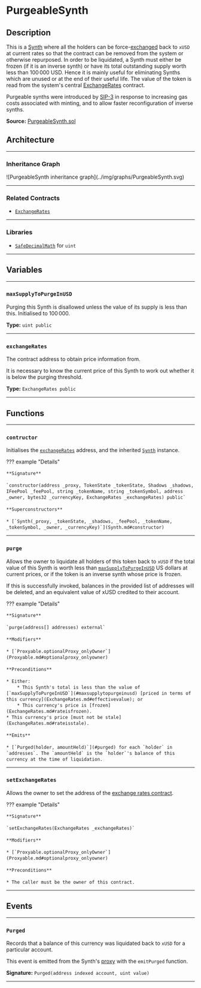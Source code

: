 # PurgeableSynth

## Description

This is a [Synth](Synth.md) where all the holders can be force-[exchanged](Shadows.md#exchange) back to `xUSD` at current rates so that the contract can be removed from the system or otherwise repurposed. In order to be liquidated, a Synth must either be frozen (if it is an inverse synth) or have its total outstanding supply worth less than $100\,000$ USD. Hence it is mainly useful for eliminating Synths which are unused or at the end of their useful life. The value of the token is read from the system's central [ExchangeRates](ExchangeRates.md) contract.

Purgeable synths were introduced by [SIP-3](https://github.com/Shadowsio/SIPs/blob/master/SIPS/sip-3.md) in response to increasing gas costs associated with minting, and to allow faster reconfiguration of inverse synths.

**Source:** [PurgeableSynth.sol](https://github.com/Shadowsio/shadows/blob/master/contracts/PurgeableSynth.sol)

## Architecture

---

### Inheritance Graph

<centered-image>
    ![PurgeableSynth inheritance graph](../img/graphs/PurgeableSynth.svg)
</centered-image>

---

### Related Contracts

- [`ExchangeRates`](ExchangeRates.md)

---

### Libraries

- [`SafeDecimalMath`](SafeDecimalMath.md) for `uint`

---

## Variables

---

### `maxSupplyToPurgeInUSD`

Purging this Synth is disallowed unless the value of its supply is less than this. Initialised to $100\,000$.

**Type:** `uint public`

---

### `exchangeRates`

The contract address to obtain price information from.

It is necessary to know the current price of this Synth to work out whether it is below the purging threshold.

**Type:** `ExchangeRates public`

---

## Functions

---

### `contructor`

Initialises the [`exchangeRates`](#exchangerates) address, and the inherited [`Synth`](Synth.md) instance.

??? example "Details"

    **Signature**

    `constructor(address _proxy, TokenState _tokenState, Shadows _shadows, IFeePool _feePool, string _tokenName, string _tokenSymbol, address _owner, bytes32 _currencyKey, ExchangeRates _exchangeRates) public`

    **Superconstructors**

    * [`Synth(_proxy, _tokenState, _shadows, _feePool, _tokenName, _tokenSymbol, _owner, _currencyKey)`](Synth.md#constructor)

---

### `purge`

Allows the owner to liquidate all holders of this token back to `xUSD` if the total value of this Synth is worth less than [`maxSupplyToPurgeInUSD`](#maxsupplytopurgeinusd) US dollars at current prices, or if the token is an inverse synth whose price is frozen.

If this is successfully invoked, balances in the provided list of addresses will be deleted, and an equivalent value of xUSD credited to their account.

??? example "Details"

    **Signature**

    `purge(address[] addresses) external`

    **Modifiers**

    * [`Proxyable.optionalProxy_onlyOwner`](Proxyable.md#optionalproxy_onlyowner)

    **Preconditions**

    * Either:
        * This Synth's total is less than the value of [`maxSupplyToPurgeInUSD`](#maxsupplytopurgeinusd) [priced in terms of this currency](ExchangeRates.md#effectivevalue); or
        * This currency's price is [frozen](ExchangeRates.md#rateisfrozen).
    * This currency's price [must not be stale](ExchangeRates.md#rateisstale).

    **Emits**

    * [`Purged(holder, amountHeld)`](#purged) for each `holder` in `addresses`. The `amountHeld` is the `holder`'s balance of this currency at the time of liquidation.

---

### `setExchangeRates`

Allows the owner to set the address of the [exchange rates contract](ExchangeRates.md).

??? example "Details"

    **Signature**

    `setExchangeRates(ExchangeRates _exchangeRates)`

    **Modifiers**

    * [`Proxyable.optionalProxy_onlyOwner`](Proxyable.md#optionalproxy_onlyowner)

    **Preconditions**

    * The caller must be the owner of this contract.

---

## Events

---

### `Purged`

Records that a balance of this currency was liquidated back to `xUSD` for a particular account.

This event is emitted from the Synth's [proxy](Proxy.md#_emit) with the `emitPurged` function.

**Signature:** `Purged(address indexed account, uint value)`

---
